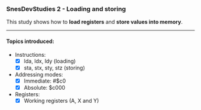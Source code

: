 ### SnesDevStudies 2 - Loading and storing

This study shows how to **load registers** and **store values into memory**.

---

#### Topics introduced:

- Instructions:
    - [x] lda, ldx, ldy (loading)
    - [x] sta, stx, sty, stz (storing)

- Addressing modes:
    - [x] Immediate: #$c0
    - [x] Absolute: $c000

- Registers:
    - [x] Working registers (A, X and Y)
